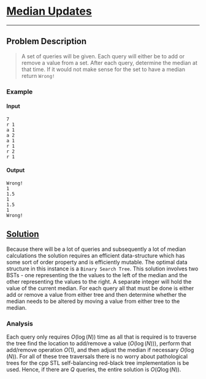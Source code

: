 [_metadata_:tags]:- "HackerRank BST"

# [Median Updates](https://www.hackerrank.com/challenges/median/problem)

---

## Problem Description
> A set of queries will be given. Each query will either be to add or remove a value from a set. After each query, determine the median at that time. If it would not make sense for the set to have a median return `Wrong!`

### Example
#### Input
```
7  
r 1  
a 1  
a 2  
a 1  
r 1  
r 2  
r 1 
```
#### Output
```
Wrong!  
1  
1.5  
1  
1.5  
1  
Wrong!
```

## [Solution](%PUBLIC_URL%/solutions/median_updates.md)
Because there will be a lot of queries and subsequently a lot of median calculations the solution requires an efficient data-structure which has some sort of order property and is efficiently mutable. The optimal data structure in this instance is a `Binary Search Tree`. This solution involves two BSTs - one representing the the values to the left of the median and the other representing the values to the right. A separate integer will hold the value of the current median. For each query all that must be done is either add or remove a value from either tree and then determine whether the median needs to be altered by moving a value from either tree to the median. 

### Analysis
Each query only requires $O(\log(N))$ time as all that is required is to traverse the tree find the location to add/remove a value $(O(\log(N)))$, perform that add/remove operation $O(1)$, and then adjust the median if necessary $O(\log(N))$. For all of these tree traversals there is no worry about pathological trees for the cpp STL self-balancing red-black tree implementation is be used. Hence, if there are $Q$ queries, the entire solution is $O(Q\log(N))$.